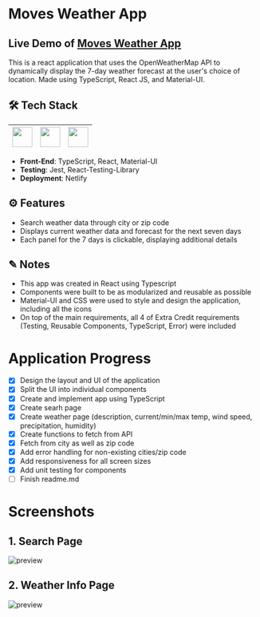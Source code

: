 # Moves Weather App

## Live Demo of [Moves Weather App](https://moves-weather-app.netlify.app/)

This is a react application that uses the OpenWeatherMap API to dynamically display the 7-day weather forecast at the user's choice of location. Made using TypeScript, React JS, and Material-UI. <br />

## 🛠 Tech Stack

| <img src="https://cdn.jsdelivr.net/npm/simple-icons@v4/icons/typescript.svg" width="40"> | <img src="https://cdn.jsdelivr.net/npm/simple-icons@v4/icons/react.svg" width="40"> | <img src="https://cdn.jsdelivr.net/npm/simple-icons@v4/icons/material-ui.svg" width="40"> |
| :--------------------------------------------------------------------------------------: | :---------------------------------------------------------------------------------: | :---------------------------------------------------------------------------------------: |

- **Front-End**: TypeScript, React, Material-UI </br>
- **Testing**: Jest, React-Testing-Library
- **Deployment**: Netlify

## ⚙️ Features

- Search weather data through city or zip code
- Displays current weather data and forecast for the next seven days
- Each panel for the 7 days is clickable, displaying additional details

## ✎ Notes

- This app was created in React using Typescript
- Components were built to be as modularized and reusable as possible
- Material-UI and CSS were used to style and design the application, including all the icons
- On top of the main requirements, all 4 of Extra Credit requirements (Testing, Reusable Components, TypeScript, Error) were included

# Application Progress

- [x] Design the layout and UI of the application
- [x] Split the UI into individual components
- [x] Create and implement app using TypeScript
- [x] Create searh page
- [x] Create weather page (description, current/min/max temp, wind speed, precipitation, humidity)
- [x] Create functions to fetch from API
- [x] Fetch from city as well as zip code
- [x] Add error handling for non-existing cities/zip code
- [x] Add responsiveness for all screen sizes
- [x] Add unit testing for components
- [ ] Finish readme.md

# Screenshots

## 1. Search Page

![preview](https://i.imgur.com/8jxGdP1.png)

## 2. Weather Info Page

![preview](https://i.imgur.com/wfRRgDM.png)

